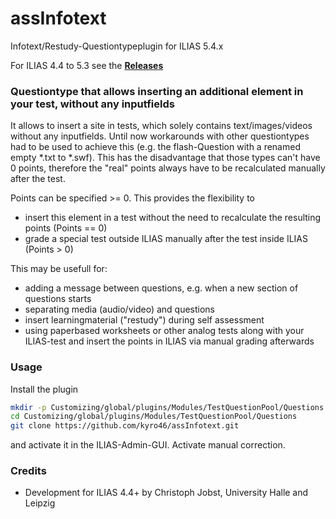 # assInfotext
Infotext/Restudy-Questiontypeplugin for ILIAS 5.4.x

For ILIAS 4.4 to 5.3 see the [**Releases**](https://github.com/kyro46/assInfotext/releases)

### Questiontype that allows inserting an additional element in your test, without any inputfields ###

It allows to insert a site in tests, which solely contains text/images/videos without any inputfields. Until now workarounds with other questiontypes had to be used to achieve this (e.g. the flash-Question with a renamed empty *.txt to *.swf). This has the disadvantage that those types can't have 0 points, therefore the "real" points always have to be recalculated manually after the test.

Points can be specified >= 0. This provides the flexibility to
* insert this element in a test without the need to recalculate the resulting points (Points == 0)
* grade a special test outside ILIAS manually after the test inside ILIAS (Points > 0) 

This may be usefull for:
* adding a message between questions, e.g. when a new section of questions starts
* separating media (audio/video) and questions
* insert learningmaterial ("restudy") during self assessment
* using paperbased worksheets or other analog tests along with your ILIAS-test and insert the points in ILIAS via manual grading afterwards

### Usage ###

Install the plugin

```bash
mkdir -p Customizing/global/plugins/Modules/TestQuestionPool/Questions  
cd Customizing/global/plugins/Modules/TestQuestionPool/Questions
git clone https://github.com/kyro46/assInfotext.git
```
and activate it in the ILIAS-Admin-GUI. Activate manual correction.


### Credits ###
* Development for ILIAS 4.4+ by Christoph Jobst, University Halle and Leipzig
